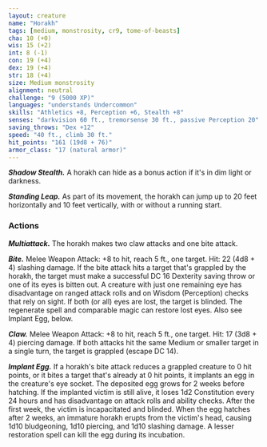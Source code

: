 ```yaml
---
layout: creature
name: "Horakh"
tags: [medium, monstrosity, cr9, tome-of-beasts]
cha: 10 (+0)
wis: 15 (+2)
int: 8 (-1)
con: 19 (+4)
dex: 19 (+4)
str: 18 (+4)
size: Medium monstrosity
alignment: neutral
challenge: "9 (5000 XP)"
languages: "understands Undercommon"
skills: "Athletics +8, Perception +6, Stealth +8"
senses: "darkvision 60 ft., tremorsense 30 ft., passive Perception 20"
saving_throws: "Dex +12"
speed: "40 ft., climb 30 ft."
hit_points: "161 (19d8 + 76)"
armor_class: "17 (natural armor)"
---
```


***Shadow Stealth.*** A horakh can hide as a bonus action if it's in dim light or darkness.

***Standing Leap.*** As part of its movement, the horakh can jump up to 20 feet horizontally and 10 feet vertically, with or without a running start.

### Actions

***Multiattack.*** The horakh makes two claw attacks and one bite attack.

***Bite.*** Melee Weapon Attack: +8 to hit, reach 5 ft., one target. Hit: 22 (4d8 + 4) slashing damage. If the bite attack hits a target that's grappled by the horakh, the target must make a successful DC 16 Dexterity saving throw or one of its eyes is bitten out. A creature with just one remaining eye has disadvantage on ranged attack rolls and on Wisdom (Perception) checks that rely on sight. If both (or all) eyes are lost, the target is blinded. The regenerate spell and comparable magic can restore lost eyes. Also see Implant Egg, below.

***Claw.*** Melee Weapon Attack: +8 to hit, reach 5 ft., one target. Hit: 17 (3d8 + 4) piercing damage. If both attacks hit the same Medium or smaller target in a single turn, the target is grappled (escape DC 14).

***Implant Egg.*** If a horakh's bite attack reduces a grappled creature to 0 hit points, or it bites a target that's already at 0 hit points, it implants an egg in the creature's eye socket. The deposited egg grows for 2 weeks before hatching. If the implanted victim is still alive, it loses 1d2 Constitution every 24 hours and has disadvantage on attack rolls and ability checks. After the first week, the victim is incapacitated and blinded. When the egg hatches after 2 weeks, an immature horakh erupts from the victim's head, causing 1d10 bludgeoning, 1d10 piercing, and 1d10 slashing damage. A lesser restoration spell can kill the egg during its incubation.

